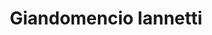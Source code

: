 ---
title: "Giandomencio Iannetti"
presenter_id: giandomencio_iannetti
position: Special Volunteer
start_date: 2005
end_date: 2005
email: 
phone: 
photo: assets/images/
status: former
layout: member 
---